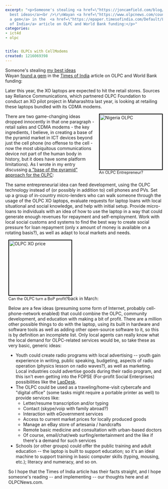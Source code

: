 ```yaml
---
excerpt: "<p>Someone's stealing <a href=\"https://joncamfield.com/blog/2008.03/rethinking-the-olpc-distributi.html\">my
  best ideas</a><br />\r\nWayan <a href=\"https://www.olpcnews.com/countries/india/retail_sales_cdma_xo_laptops.html\">found
  a gem</a> in the  <a href=\"https://epaper.timesofindia.com/Default/Layout/Includes/ET/ArtWin.asp?From=Archive&Source=Page&Skin=ET&BaseHref=ETD%2F2008%2F06%2F24&ViewMode=HTML&GZ=T&PageLabel=8&EntityId=Ar00805&AppName=1&FontSize=l1\">Times
  of India</a> article on OLPC and World Bank funding:</p>"
categories:
- ict4d
- olpc


title: OLPCs with CellModems
created: 1216069398
---
```

<p>Someone's stealing <a href="https://joncamfield.com/blog/2008.03/rethinking-the-olpc-distributi.html">my best ideas</a><br />
Wayan <a href="https://www.olpcnews.com/countries/india/retail_sales_cdma_xo_laptops.html">found a gem</a> in the  <a href="https://epaper.timesofindia.com/Default/Layout/Includes/ET/ArtWin.asp?From=Archive&Source=Page&Skin=ET&BaseHref=ETD%2F2008%2F06%2F24&ViewMode=HTML&GZ=T&PageLabel=8&EntityId=Ar00805&AppName=1&FontSize=l1">Times of India</a> article on OLPC and World Bank funding:</p>

Later this year, the XO laptops are expected to hit the retail stores. Sources say Reliance Communications, which partnered OLPC Foundation to conduct an XO pilot project in Maharashtra last year, is looking at retailing these laptops bundled with its CDMA modems.

<div style="float: right; margin-left: 10px; margin-bottom: 10px;"><a href="https://news.com.com/2300-1041_3-6175025-8.html?tag=ne.gall.pg"><img alt="Nigeria OLPC" src="https://www.olpcnews.com/images/olpnc-school.jpg" style="border: 2px solid rgb(0, 0, 0); width: 200px; height: 176px;"></a><br><span style="font-size: 0.9em; margin-top: 0px;">An OLPC Entrepreneur?</span></div>There are two game-changing ideas dropped innocently in that one paragraph - retail sales and CDMA modems - the key ingredients, I believe, in creating a base of the pyramid market in ICT devices beyond just the cell phone (no offense to the cell - now the most ubiquitous communications device not part of the human body in history, but it does have some platform limitations).  As I wrote in my entry discussing <a href="https://joncamfield.com/blog/2008.03/rethinking-the-olpc-distributi.html">a "base of the pyramid" approach for the OLPC</a>:

The same entrepreneurial idea can feed development, using the OLPC technology instead of (or possibly in addition to) cell phones and PVs.  Set up a group of in-country micro-lenders who can walk someone through the usage of the OLPC XO laptops, evaluate requests for laptop loans with local situational and social knowledge, and help with initial setup.  Provide micro-loans to individuals with an idea of how to use the laptop in a way that could generate enough revenues for repayment and self-employment.  Work with local social customs and systems to find the best way to create social pressure for loan repayment (only x amount of money is available on a rotating basis?), as well as adapt to local markets and needs. 

<div style="float: right; margin-left: 10px; margin-bottom: 5px;"><a href="https://www.flickr.com/photos/9618247@N06/698162673/"><img src="https://www.olpcnews.com/images/188-olpc.jpg" style="border: 2px solid rgb(0, 0, 0); width: 200px; height: 175px;" alt="OLPC XO price"></a><br><span style="font-size: 0.9em; margin-top: 0px;">Can the OLPC turn a BoP profit?</span></divSo the technology is powerful when you combine the pieces of the rugged and portable XO laptop, off-grid power capabilities, and a cell-network Internet connection.  The only piece lacking is the business model to repay the loan for the laptop, modem/power marginal costs, and make a living, but in a few minutes I was able to come up with the list below <a href="https://joncamfield.com/blog/2008.03/rethinking-the-olpc-distributi.html">back in March</a>:


Below are a few ideas (presuming some form of Internet, probably cell-phone-network enabled) that could combine the OLPC, community development, and education with making a bit of profit. There are a million other possible things to do with the laptop, using its built in hardware and software tools as well as adding other open-source software to it, so this is by definition an incomplete list.  Only local agents can really know what the local demand for OLPC-related services would be, so take these as very basic, generic ideas:

<ul><li>Youth could create radio programs with local advertising -- youth gain experience in writing, public speaking, budgeting, aspects of radio operation (physics lesson on radio waves?), as well as marketing.  Local industries could advertise goods during their radio program, and this isn't even getting into the FOPSE (For-profit Social Enterprises) possibilities like the <a href="https://www.nextbillion.net/blogs/2008/02/28/the-truth-about-lapdesk-a-south-african-fopse-an-interview-with-dan-isenberg-hbs-professor" target="_blank">LapDesk</a>.</li><li>The OLPC could be used as a traveling/home-visit cybercafe and "digital office" (some tasks might require a portable printer as well) to provide services like:<ul><li>Letter/resume transcription and/or typing</li><li>Contact (skype/voip with family abroad?)</li><li>Interaction with eGovernment services</li><li>Access to current market prices for locally produced goods</li><li>Manage an eBay store of artesania / handcrafts</li><li>Remote basic medicine and consultation with urban-based doctors</li><li>Of course, email/chat/web surfing/entertainment and the like if there's a demand for such services</li></ul></li><li>Schools (or other groups) could offer the public training and adult education -- the laptop is built to support education; so it's an ideal machine to support training in basic computer skills (typing, mousing, etc.); literacy and numeracy, and so on.</li></ul>


<p>So I hope that the Times of India article has their facts straight, and I hope someone's reading -- and implementing -- our thoughts here and at OLPCNews.com.  </p>

